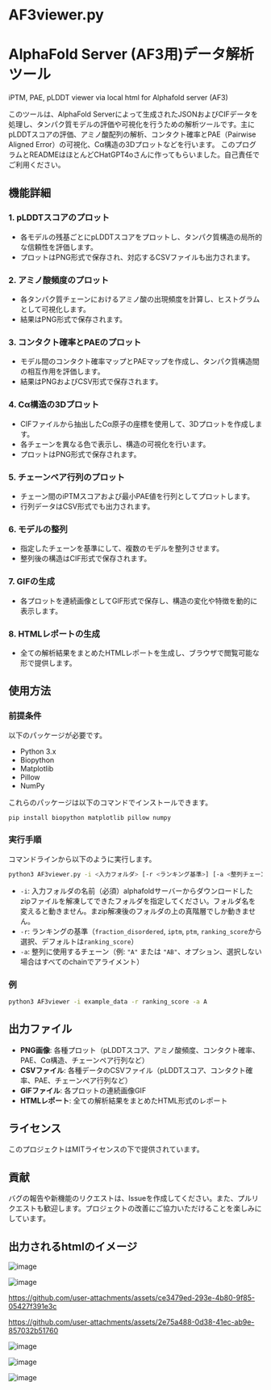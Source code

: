 # AF3viewer.py 
# AlphaFold Server (AF3用)データ解析ツール

iPTM, PAE, pLDDT viewer via local html for Alphafold server (AF3)

このツールは、AlphaFold Serverによって生成されたJSONおよびCIFデータを処理し、タンパク質モデルの評価や可視化を行うための解析ツールです。主にpLDDTスコアの評価、アミノ酸配列の解析、コンタクト確率とPAE（Pairwise Aligned Error）の可視化、Cα構造の3Dプロットなどを行います。
このプログラムとREADMEはほとんどCHatGPT4oさんに作ってもらいました。自己責任でご利用ください。

## 機能詳細

### 1. pLDDTスコアのプロット
- 各モデルの残基ごとにpLDDTスコアをプロットし、タンパク質構造の局所的な信頼性を評価します。
- プロットはPNG形式で保存され、対応するCSVファイルも出力されます。

### 2. アミノ酸頻度のプロット
- 各タンパク質チェーンにおけるアミノ酸の出現頻度を計算し、ヒストグラムとして可視化します。
- 結果はPNG形式で保存されます。

### 3. コンタクト確率とPAEのプロット
- モデル間のコンタクト確率マップとPAEマップを作成し、タンパク質構造間の相互作用を評価します。
- 結果はPNGおよびCSV形式で保存されます。

### 4. Cα構造の3Dプロット
- CIFファイルから抽出したCα原子の座標を使用して、3Dプロットを作成します。
- 各チェーンを異なる色で表示し、構造の可視化を行います。
- プロットはPNG形式で保存されます。

### 5. チェーンペア行列のプロット
- チェーン間のiPTMスコアおよび最小PAE値を行列としてプロットします。
- 行列データはCSV形式でも出力されます。

### 6. モデルの整列
- 指定したチェーンを基準にして、複数のモデルを整列させます。
- 整列後の構造はCIF形式で保存されます。

### 7. GIFの生成
- 各プロットを連続画像としてGIF形式で保存し、構造の変化や特徴を動的に表示します。

### 8. HTMLレポートの生成
- 全ての解析結果をまとめたHTMLレポートを生成し、ブラウザで閲覧可能な形で提供します。

## 使用方法

### 前提条件

以下のパッケージが必要です。

- Python 3.x
- Biopython
- Matplotlib
- Pillow
- NumPy

これらのパッケージは以下のコマンドでインストールできます。

```bash
pip install biopython matplotlib pillow numpy
```

### 実行手順

コマンドラインから以下のように実行します。

```bash
python3 AF3viewer.py -i <入力フォルダ> [-r <ランキング基準>] [-a <整列チェーン>]
```

- `-i`: 入力フォルダの名前（必須）alphafoldサーバーからダウンロードしたzipファイルを解凍してできたフォルダを指定してください。フォルダ名を変えると動きません。まzip解凍後のフォルダの上の真階層でしか動きません。
- `-r`: ランキングの基準（`fraction_disordered`, `iptm`, `ptm`, `ranking_score`から選択、デフォルトは`ranking_score`）
- `-a`: 整列に使用するチェーン（例: `"A"` または `"AB"`、オプション、選択しない場合はすべてのchainでアライメント）

### 例

```bash
python3 AF3viewer -i example_data -r ranking_score -a A
```

## 出力ファイル

- **PNG画像**: 各種プロット（pLDDTスコア、アミノ酸頻度、コンタクト確率、PAE、Cα構造、チェーンペア行列など）
- **CSVファイル**: 各種データのCSVファイル（pLDDTスコア、コンタクト確率、PAE、チェーンペア行列など）
- **GIFファイル**: 各プロットの連続画像GIF
- **HTMLレポート**: 全ての解析結果をまとめたHTML形式のレポート

## ライセンス

このプロジェクトはMITライセンスの下で提供されています。

## 貢献

バグの報告や新機能のリクエストは、Issueを作成してください。また、プルリクエストも歓迎します。プロジェクトの改善にご協力いただけることを楽しみにしています。


## 出力されるhtmlのイメージ

![image](https://github.com/user-attachments/assets/8c4f5302-4e10-4ffb-a6a5-98e77f65bcc3)

![image](https://github.com/user-attachments/assets/b880350b-fa2f-4c01-b231-b87b936feb4d)

https://github.com/user-attachments/assets/ce3479ed-293e-4b80-9f85-05427f391e3c

https://github.com/user-attachments/assets/2e75a488-0d38-41ec-ab9e-857032b51760

![image](https://github.com/user-attachments/assets/fa156379-be3e-4d07-91cd-74618ec12eed)

![image](https://github.com/user-attachments/assets/bc7e108d-add1-484a-9aa0-2d72436738f0)

![image](https://github.com/user-attachments/assets/4c9143a9-a9e2-4bd6-baa2-77d025bf5d20)
